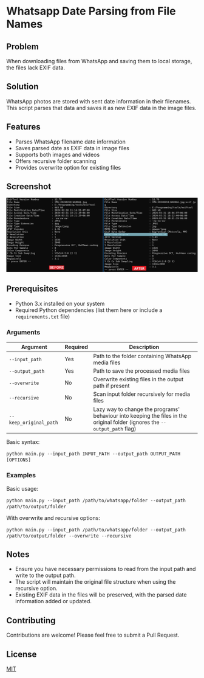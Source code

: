 # Whatsapp Date Parsing from File Names

## Problem
When downloading files from WhatsApp and saving them to local storage, the files lack EXIF data.

## Solution
WhatsApp photos are stored with sent date information in their filenames. This script parses that data and saves it as new EXIF data in the image files.


## Features
- Parses WhatsApp filename date information
- Saves parsed date as EXIF data in image files
- Supports both images and videos
- Offers recursive folder scanning
- Provides overwrite option for existing files

Screenshot
---
![Screenshot](screenshots/1.jpg)

## Prerequisites
- Python 3.x installed on your system
- Required Python dependencies (list them here or include a `requirements.txt` file)

### Arguments

| Argument       | Required | Description                                           |
|----------------|----------|-------------------------------------------------------|
| `--input_path` | Yes      | Path to the folder containing WhatsApp media files    |
| `--output_path`| Yes      | Path to save the processed media files                |
| `--overwrite`  | No       | Overwrite existing files in the output path if present|
| `--recursive`  | No       | Scan input folder recursively for media files         |
| `--keep_original_path`  | No       | Lazy way to change the programs' behaviour into keeping the files in the original folder (ignores the `--output_path` flag)         |

Basic syntax:
```commandline
python main.py --input_path INPUT_PATH --output_path OUTPUT_PATH [OPTIONS]
```
### Examples
Basic usage:
```commandline
python main.py --input_path /path/to/whatsapp/folder --output_path /path/to/output/folder
```

With overwrite and recursive options:
```commandline
python main.py --input_path /path/to/whatsapp/folder --output_path /path/to/output/folder --overwrite --recursive
```

## Notes
- Ensure you have necessary permissions to read from the input path and write to the output path.
- The script will maintain the original file structure when using the recursive option.
- Existing EXIF data in the files will be preserved, with the parsed date information added or updated.

## Contributing
Contributions are welcome! Please feel free to submit a Pull Request.

## License
[MIT](https://choosealicense.com/licenses/mit/)


